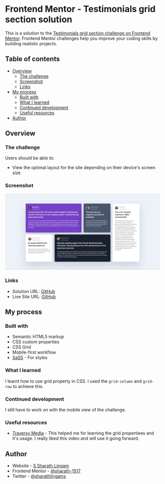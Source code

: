 # Frontend Mentor - Testimonials grid section solution

This is a solution to the [Testimonials grid section challenge on Frontend Mentor](https://www.frontendmentor.io/challenges/testimonials-grid-section-Nnw6J7Un7). Frontend Mentor challenges help you improve your coding skills by building realistic projects. 

## Table of contents

- [Overview](#overview)
  - [The challenge](#the-challenge)
  - [Screenshot](#screenshot)
  - [Links](#links)
- [My process](#my-process)
  - [Built with](#built-with)
  - [What I learned](#what-i-learned)
  - [Continued development](#continued-development)
  - [Useful resources](#useful-resources)
- [Author](#author)

## Overview

### The challenge

Users should be able to:

- View the optimal layout for the site depending on their device's screen size

### Screenshot

![](./images/ss.jpg)

### Links

- Solution URL: [GitHub](https://github.com/Sharath-1517/Testimonials-using-grid)
- Live Site URL: [GitHub](https://sharath-1517.github.io/Testimonials-using-grid)

## My process

### Built with

- Semantic HTML5 markup
- CSS custom properties
- CSS Grid
- Mobile-first workflow
- [SaSS](https://sass-lang.com/) - For styles

### What I learned

I learnt how to use grid property in CSS. I used the ```grid-column``` and ```grid-row``` to achieve this.

### Continued development

I still have to work on with the mobile view of the challenge.

### Useful resources

- [Traversy Media](https://youtu.be/0xMQfnTU6oo) - This helped me for learning the grid propertiees and it's usage. I really liked this video and will use it going forward.

## Author

- Website - [S Sharath Lingam](https://sharathlingam.netlify.app)
- Frontend Mentor - [@sharath-1517](https://www.frontendmentor.io/profile/Sharath-1517)
- Twitter - [@sharathlingams](https://www.twitter.com/sharathlingams)